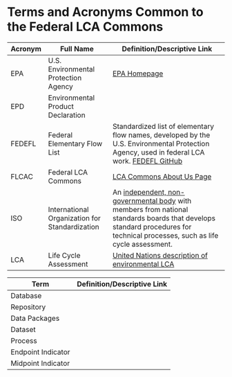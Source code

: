 # Terms and Acronyms Common to the Federal LCA Commons

|Acronym| Full Name| Definition/Descriptive Link
|----|----|----
|EPA|U.S. Environmental Protection Agency|[EPA Homepage](https://www.epa.gov/)
|EPD|Environmental Product Declaration|
|FEDEFL|Federal Elementary Flow List|Standardized list of elementary flow names, developed by the U.S. Environmental Protection Agency, used in federal LCA work. [FEDEFL GitHub](https://github.com/USEPA/fedelemflowlist)
|FLCAC|Federal LCA Commons| [LCA Commons About Us Page](https://www.lcacommons.gov/about-us)
|ISO|International Organization for Standardization|An [independent, non-governmental body](https://www.iso.org/structure.html) with members from national standards boards that develops standard procedures for technical processes, such as life cycle assessment. 
|LCA|Life Cycle Assessment| [United Nations description of environmental LCA](https://www.lifecycleinitiative.org/starting-life-cycle-thinking/life-cycle-approaches/environmental-lca/)


|Term| Definition/Descriptive Link
|----|----
|Database|
|Repository|
|Data Packages|
|Dataset|
|Process|
|Endpoint Indicator|
|Midpoint Indicator|
